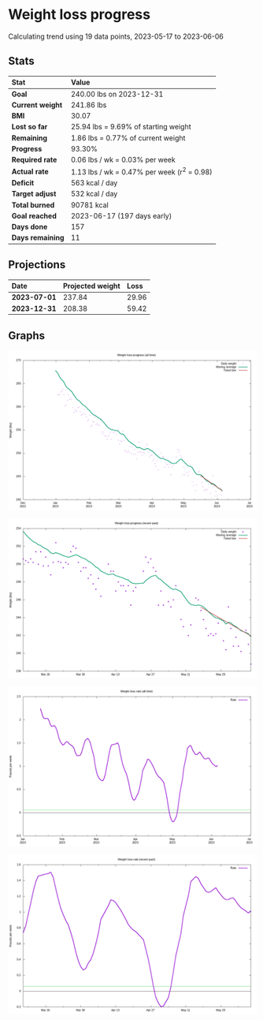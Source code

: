 # Weight loss progress

Calculating trend using 19 data points, 2023-05-17 to 2023-06-06

## Stats

Stat|Value
:-|:-
**Goal**|240.00 lbs on 2023-12-31
**Current weight**|241.86 lbs
**BMI**|30.07
**Lost so far**|25.94 lbs =  9.69% of starting weight
**Remaining**|1.86 lbs =  0.77% of current  weight
**Progress**|93.30%
**Required rate**|0.06 lbs / wk = 0.03% per week
**Actual rate**|1.13 lbs / wk = 0.47% per week  (r<sup>2</sup> = 0.98)
**Deficit**|563 kcal / day
**Target adjust**|532 kcal / day
**Total burned**|90781 kcal
**Goal reached**|2023-06-17 (197 days early)
**Days done**|157
**Days remaining**|11

## Projections

Date|Projected weight|Loss
:-|:-|:-
**2023-07-01**|237.84|29.96
**2023-12-31**|208.38|59.42

## Graphs

![](weight-graph-alltime.png)

![](weight-graph-recent.png)

![](rate-graph-alltime.png)

![](rate-graph-recent.png)
